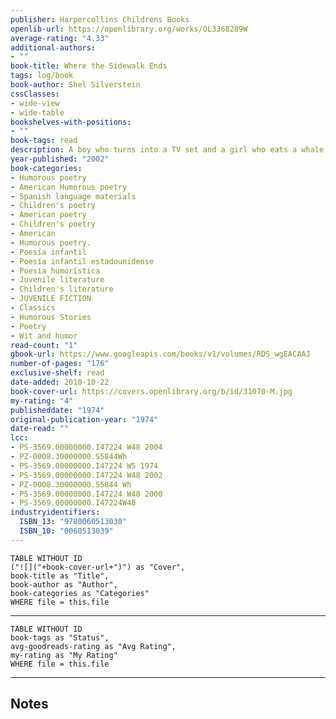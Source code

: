 ```yaml
---
publisher: Harpercollins Childrens Books
openlib-url: https://openlibrary.org/works/OL3368289W
average-rating: "4.33"
additional-authors:
- ""
book-title: Where the Sidewalk Ends
tags: log/book
book-author: Shel Silverstein
cssClasses:
- wide-view
- wide-table
bookshelves-with-positions:
- ""
book-tags: read
description: A boy who turns into a TV set and a girl who eats a whale are only two of the characters in a collection of humorous poetry illustrated with the author's own drawings.
year-published: "2002"
book-categories:
- Humorous poetry
- American Humorous poetry
- Spanish language materials
- Children's poetry
- American poetry
- Children's poetry
- American
- Humorous poetry.
- Poesía infantil
- Poesía infantil estadounidense
- Poesía humorística
- Juvenile literature
- Children's literature
- JUVENILE FICTION
- Classics
- Humorous Stories
- Poetry
- Wit and humor
read-count: "1"
gbook-url: https://www.googleapis.com/books/v1/volumes/RDS_wgEACAAJ
number-of-pages: "176"
exclusive-shelf: read
date-added: 2010-10-22
book-cover-url: https://covers.openlibrary.org/b/id/31070-M.jpg
my-rating: "4"
publisheddate: "1974"
original-publication-year: "1974"
date-read: ""
lcc:
- PS-3569.00000000.I47224 W48 2004
- PZ-0008.30000000.S5844Wh
- PS-3569.00000000.I47224 W5 1974
- PS-3569.00000000.I47224 W48 2002
- PZ-0008.30000000.S5844 Wh
- PS-3569.00000000.I47224 W48 2000
- PS-3569.00000000.I47224W48
industryidentifiers:
  ISBN_13: "9780060513030"
  ISBN_10: "0060513039"
---
```


```dataview
TABLE WITHOUT ID
("![]("+book-cover-url+")") as "Cover",
book-title as "Title",
book-author as "Author",
book-categories as "Categories"
WHERE file = this.file
```
---
```dataview
TABLE WITHOUT ID
book-tags as "Status",
avg-goodreads-rating as "Avg Rating",
my-rating as "My Rating"
WHERE file = this.file
```
---
## Notes


